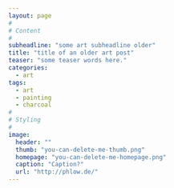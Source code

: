 ```yaml
---
layout: page
#
# Content
#
subheadline: "some art subheadline older"
title: "title of an older art post"
teaser: "some teaser words here."
categories:
  - art
tags:
  - art
  - painting
  - charcoal
#
# Styling
#
image:
  header: ""
  thumb: "you-can-delete-me-thumb.png"
  homepage: "you-can-delete-me-homepage.png"
  caption: "Caption?"
  url: "http://phlow.de/"
---
```




 [1]: #
 [2]: #
 [3]: #
 [4]: #
 [5]: #
 [6]: #
 [7]: #
 [8]: #
 [9]: #
 [10]: #
